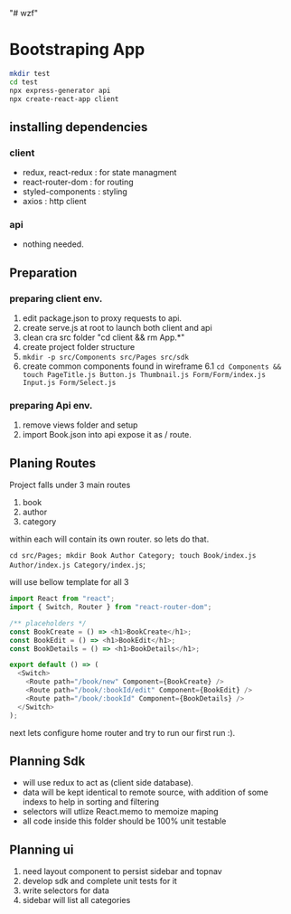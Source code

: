 "# wzf"

# Bootstraping App

```sh
mkdir test
cd test
npx express-generator api
npx create-react-app client
```

## installing dependencies

### client

- redux, react-redux : for state managment
- react-router-dom : for routing
- styled-components : styling
- axios : http client

### api

- nothing needed.

## Preparation

### preparing client env.

1. edit package.json to proxy requests to api.
2. create serve.js at root to launch both client and api
3. clean cra src folder "cd client && rm App.\*"
4. create project folder structure
5. `mkdir -p src/Components src/Pages src/sdk`
6. create common components found in wireframe
   6.1 `cd Components && touch PageTitle.js Button.js Thumbnail.js Form/Form/index.js Input.js Form/Select.js`

### preparing Api env.

1. remove views folder and setup
2. import Book.json into api expose it as / route.

## Planing Routes

Project falls under 3 main routes

1. book
2. author
3. category

within each will contain its own router. so lets do that.

`cd src/Pages; mkdir Book Author Category; touch Book/index.js Author/index.js Category/index.js`;

will use bellow template for all 3

```js
import React from "react";
import { Switch, Router } from "react-router-dom";

/** placeholders */
const BookCreate = () => <h1>BookCreate</h1>;
const BookEdit = () => <h1>BookEdit</h1>;
const BookDetails = () => <h1>BookDetails</h1>;

export default () => (
  <Switch>
    <Route path="/book/new" Component={BookCreate} />
    <Route path="/book/:bookId/edit" Component={BookEdit} />
    <Route path="/book/:bookId" Component={BookDetails} />
  </Switch>
);
```

next lets configure home router and try to run our first run :).

## Planning Sdk

- will use redux to act as (client side database).
- data will be kept identical to remote source, with addition of some indexs to help in sorting and filtering
- selectors will utlize React.memo to memoize maping
- all code inside this folder should be 100% unit testable

## Planning ui

1. need layout component to persist sidebar and topnav
2. develop sdk and complete unit tests for it
3. write selectors for data
4. sidebar will list all categories

